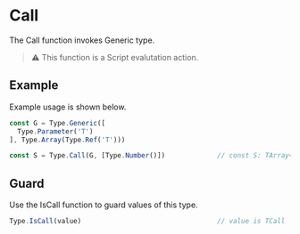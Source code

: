 # Call

The Call function invokes Generic type.

> ⚠️ This function is a Script evalutation action.

## Example

Example usage is shown below.

```typescript
const G = Type.Generic([
  Type.Parameter('T')
], Type.Array(Type.Ref('T')))

const S = Type.Call(G, [Type.Number()])             // const S: TArray<TNumber>
```

## Guard

Use the IsCall function to guard values of this type.

```typescript
Type.IsCall(value)                                  // value is TCall
```